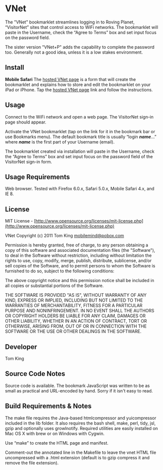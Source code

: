 VNet
==========
The "VNet" bookmarklet streamlines logging in to Roving Planet, “VisitorNet” sites that control access to WiFi networks. The bookmarklet will paste in the Username, check the “Agree to Terms” box and set input focus on the password field.

The sister version "VNet+P" adds the capability to complete the password too. Generally not a good idea, unless it is a low stakes environment.

Install
----------
**Mobile Safari**
The [hosted VNet page](http://mmind.me/vnet) is a form that will create the bookmarklet and explains how to store and edit the bookmarklet on your iPad or iPhone. Tap the [hosted VNet page](http://mmind.me/vnet) link and follow the instructions.

Usage
----------
Connect to the WiFi network and open a web page. The VisitorNet sign-in page should appear.

Activate the VNet bookmarklet (tap on the link for it in the bookmark bar or use Bookmarks menu). The default bookmark title is usually “login ___name___…” where ___name___ is the first part of your Username (email).

The bookmarklet created via installation will paste in the Username, check the “Agree to Terms” box and set input focus on the password field of the VisitorNet sign-in form.

Usage Requirements
----------
Web browser. Tested with Firefox 6.0.x, Safari 5.0.x, Mobile Safari 4.x, and IE 8.

License
----------
MIT License - [http://www.opensource.org/licenses/mit-license.php](http://www.opensource.org/licenses/mit-license.php)

VNet
Copyright (c) 2011 Tom King <mobilemind@pobox.com>

Permission is hereby granted, free of charge, to any person obtaining
a copy of this software and associated documentation files (the
"Software"), to deal in the Software without restriction, including
without limitation the rights to use, copy, modify, merge, publish,
distribute, sublicense, and/or sell copies of the Software, and to
permit persons to whom the Software is furnished to do so, subject to
the following conditions:

The above copyright notice and this permission notice shall be
included in all copies or substantial portions of the Software.

THE SOFTWARE IS PROVIDED "AS IS", WITHOUT WARRANTY OF ANY KIND,
EXPRESS OR IMPLIED, INCLUDING BUT NOT LIMITED TO THE WARRANTIES OF
MERCHANTABILITY, FITNESS FOR A PARTICULAR PURPOSE AND
NONINFRINGEMENT. IN NO EVENT SHALL THE AUTHORS OR COPYRIGHT HOLDERS BE
LIABLE FOR ANY CLAIM, DAMAGES OR OTHER LIABILITY, WHETHER IN AN ACTION
OF CONTRACT, TORT OR OTHERWISE, ARISING FROM, OUT OF OR IN CONNECTION
WITH THE SOFTWARE OR THE USE OR OTHER DEALINGS IN THE SOFTWARE.

Developer
----------
Tom King

Source Code Notes
----------
Source code is available. The bookmark JavaScript was written to be as small as practical and URL-encoded by hand. Sorry if it isn't easy to read.

Build Requirements & Notes
----------
The make file requires the Java-based htmlcompressor and yuicompressor included in the lib folder. It also requires the bash shell, make, perl, tidy, jsl, gzip and optionally uses growlnotify.
Required utilities are easily installed on Mac OS X with brew or on Windows with Cygwin.

Use “make” to create the HTML page and manifest.

Comment-out the annotated line in the Makefile to leave the vnet HTML file uncompressed with a .html extension (default is to gzip compress it and remove the file extension).
